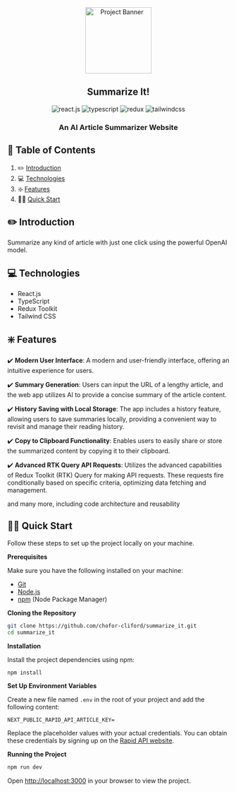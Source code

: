 <div align="center">
  <img src="https://raw.githubusercontent.com/chofor-cliford/summarize_it/master/public/assets/favicon.ico" alt="Project Banner" width="150" height="150" style="image-rendering: crisp-edges;" />

  <h2 align="center"><strong>Summarize It!</strong></h2>

  <div>
    <img src="https://img.shields.io/badge/-React_JS-black?style=for-the-badge&logoColor=white&logo=react&color=61DAFB" alt="react.js" />
    <img src="https://img.shields.io/badge/-TypeScript-black?style=for-the-badge&logoColor=white&logo=typescript&color=3178C6" alt="typescript" />
    <img src="https://img.shields.io/badge/-Redux-black?style=for-the-badge&logoColor=white&logo=redux&color=764ABC" alt="redux" />
    <img src="https://img.shields.io/badge/-Tailwind_CSS-black?style=for-the-badge&logoColor=white&logo=tailwindcss&color=06B6D4" alt="tailwindcss" />
  </div>

  <h3 align="center">An AI Article Summarizer Website</h3>
  </div>


## 📖 <a name="table">Table of Contents</a>

1. ✏️ [Introduction](#introduction)
2. 💻 [Technologies](#tech)
3. ❇️ [Features](#features)
4. 👨‍💻 [Quick Start](#quick-start)


## <a name="introduction">✏️ Introduction</a>

Summarize any kind of article with just one click using the powerful OpenAI model.

## <a name="tech">💻 Technologies</a>

- React.js
- TypeScript
- Redux Toolkit
- Tailwind CSS

## <a name="features">❇️ Features</a>

✔️ **Modern User Interface**: A modern and user-friendly interface, offering an intuitive experience for users.

✔️ **Summary Generation**: Users can input the URL of a lengthy article, and the web app utilizes AI to provide a concise summary of the article content.

✔️ **History Saving with Local Storage**: The app includes a history feature, allowing users to save summaries locally, providing a convenient way to revisit and manage their reading history.

✔️ **Copy to Clipboard Functionality**: Enables users to easily share or store the summarized content by copying it to their clipboard.

✔️ **Advanced RTK Query API Requests**: Utilizes the advanced capabilities of Redux Toolkit (RTK) Query for making API requests. These requests fire conditionally based on specific criteria, optimizing data fetching and management.

and many more, including code architecture and reusability 

## <a name="quick-start">👨‍💻 Quick Start</a>

Follow these steps to set up the project locally on your machine.

**Prerequisites**

Make sure you have the following installed on your machine:

- [Git](https://git-scm.com/)
- [Node.js](https://nodejs.org/en)
- [npm](https://www.npmjs.com/) (Node Package Manager)

**Cloning the Repository**

```bash
git clone https://github.com/chofor-cliford/summarize_it.git
cd summarize_it
```

**Installation**

Install the project dependencies using npm:

```bash
npm install
```

**Set Up Environment Variables**

Create a new file named `.env` in the root of your project and add the following content:

```env
NEXT_PUBLIC_RAPID_API_ARTICLE_KEY=
```

Replace the placeholder values with your actual credentials. You can obtain these credentials by signing up on the [Rapid API website](https://rapidapi.com/apininjas/api/cars-by-api-ninjas).

**Running the Project**

```bash
npm run dev
```

Open [http://localhost:3000](http://localhost:3000) in your browser to view the project.
